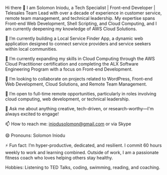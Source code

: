 Hi there 👋
I am Solomon Iniodu, a Tech Specialist | Front-end Developer | Telesales Team Lead with over a decade of experience in customer service, remote team management, and technical leadership. My expertise spans Front-end Web Development, Shell Scripting, and Cloud Computing, and I am currently deepening my knowledge of AWS Cloud Solutions.

🔭 I’m currently building a Local Service Finder App, a dynamic web application designed to connect service providers and service seekers within local communities.

🌱 I’m currently expanding my skills in Cloud Computing through the AWS Cloud Practitioner certification and completing the ALX Software Engineering Program with a focus on Front-end Development.

👯 I’m looking to collaborate on projects related to WordPress, Front-end Web Development, Cloud Solutions, and Remote Team Management.

🤔 I’m open to full-time remote opportunities, particularly in roles involving cloud computing, web development, or technical leadership.

💬 Ask me about anything creative, tech-driven, or research-worthy—I'm always excited to engage!

📫 How to reach me: iniodusolomon@gmail.com or via Skype

😄 Pronouns: Solomon Iniodu

⚡ Fun fact: I’m hyper-productive, dedicated, and resilient. I commit 60 hours weekly to work and learning combined. Outside of work, I am a passionate fitness coach who loves helping others stay healthy.

Hobbies: Listening to TED Talks, coding, swimming, reading, and coaching.
